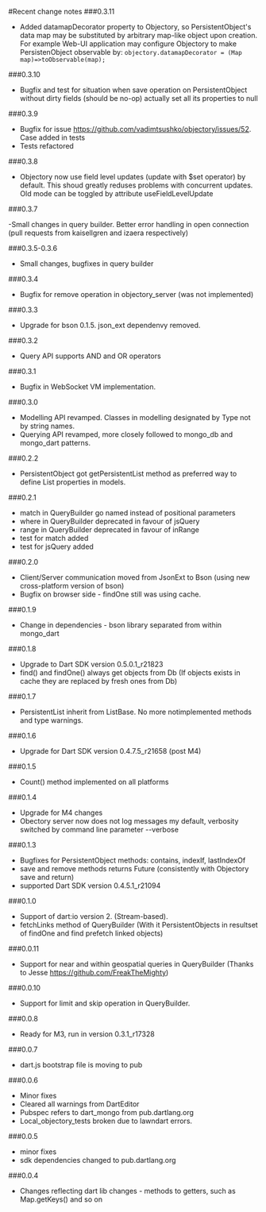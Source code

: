 #Recent change notes
###0.3.11

- Added datamapDecorator property to Objectory, so PersistentObject's data map may be substituted by arbitrary
map-like object upon creation. For example Web-UI application may configure Objectory to make PersistenObject observable by:
`objectory.datamapDecorator = (Map map)=>toObservable(map);` 

###0.3.10

- Bugfix and test for situation when save operation on PersistentObject without dirty fields (should be no-op)
actually set all its properties to null

###0.3.9

- Bugfix for issue https://github.com/vadimtsushko/objectory/issues/52. Case added in tests
- Tests refactored

###0.3.8

- Objectory now use field level updates (update with $set operator) by default. This shoud greatly reduses problems 
with concurrent updates. Old mode can be toggled by attribute useFieldLevelUpdate

###0.3.7

-Small changes in query builder. Better error handling in open connection 
(pull requests from kaisellgren and izaera respectively) 

###0.3.5-0.3.6

- Small changes, bugfixes in query builder


###0.3.4

- Bugfix for remove operation in objectory_server (was not implemented)

###0.3.3

- Upgrade for bson 0.1.5. json_ext dependenvy removed.


###0.3.2

- Query API supports AND and OR operators


###0.3.1

- Bugfix in WebSocket VM implementation.

###0.3.0

- Modelling API revamped. Classes in modelling designated by Type not by string names.
- Querying API revamped, more closely followed to mongo_db and mongo_dart patterns.

###0.2.2

- PersistentObject got getPersistentList method as preferred way to define List properties in models.  

###0.2.1

- match in QueryBuilder go named instead of positional parameters 
- where in QueryBuilder deprecated in favour of jsQuery
- range in QueryBuilder deprecated in favour of inRange
- test for match added
- test for jsQuery added

###0.2.0

- Client/Server communication moved from JsonExt to Bson (using new cross-platform version of bson)
- Bugfix on browser side - findOne still was using cache.

###0.1.9

- Change in dependencies - bson library separated from within mongo_dart 

###0.1.8

- Upgrade to Dart SDK version 0.5.0.1_r21823
- find() and findOne() always get objects from Db (If objects exists in cache they are replaced by fresh ones from Db) 

###0.1.7

- PersistentList inherit from ListBase. No more notimplemented methods and type warnings. 

###0.1.6

- Upgrade for Dart SDK version 0.4.7.5_r21658 (post M4)

###0.1.5

- Count() method implemented on all platforms

###0.1.4

- Upgrade for M4 changes
- Obectory server now does not log messages my default, verbosity switched by command line parameter --verbose

###0.1.3

- Bugfixes for PersistentObject methods: contains, indexIf, lastIndexOf
- save and remove methods returns Future (consistently with Objectory save and return)
- supported Dart SDK version 0.4.5.1_r21094

###0.1.0

- Support of dart:io version 2. (Stream-based).
- fetchLinks method of QueryBuilder (With it PersistentObjects in resultset of findOne and find prefetch linked objects)

###0.0.11

- Support for near and within geospatial queries in QueryBuilder (Thanks to Jesse https://github.com/FreakTheMighty)

###0.0.10

- Support for limit and skip operation in QueryBuilder.

###0.0.8

- Ready for M3, run in version 0.3.1_r17328

###0.0.7

- dart.js bootstrap file is moving to pub

###0.0.6

- Minor fixes
- Cleared all warnings from DartEditor
- Pubspec refers to dart_mongo from pub.dartlang.org
- Local_objectory_tests broken due to lawndart errors.

###0.0.5

- minor fixes
- sdk dependencies changed to pub.dartlang.org

###0.0.4

- Changes reflecting dart lib changes - methods to getters, such as Map.getKeys() and so on
